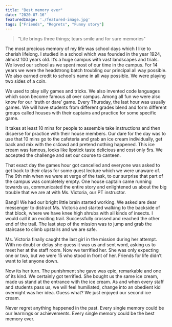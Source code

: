 ```yaml
---
title: "Best memory ever"
date: "2020-07-16"
featuredImage: './featured-image.jpg'
tags: ["Friends", "Regrets", "Funny story"]
---
```


> "Life brings three things; tears smile and for sure memories"

The most precious memory of my life was school days which I like to cherish lifelong. I studied in a school which was founded in the year 1924, almost 100 years old. It’s a huge campus with vast landscapes and trials. We loved our school as we spent most of our time in the campus. For 14 years we were the headstrong batch troubling our principal all way possible. We also earned credit to school’s name in all way possible. We were playing two sides of a coin.

We used to play silly games and tricks. We also invented code languages which soon become famous all over campus. Among all fun we were also know for our ‘truth or dare’ game. Every Thursday, the last hour was usually games. We will have students from different grades blend and form different groups called houses with their captains and practice for some specific game.

It takes at least 10 mins for people to assemble take instructions and then disperse for practice with their house members. Our dare for the day was to use that 10 mins go to the cafeteria and grab an ice cream individually, get back and mix with the cr4owd and pretend nothing happened. This ice cream was famous, looks like lipstick taste delicious and cost only 5rs. We accepted the challenge and set our course to canteen.

That exact day the games hour got cancelled and everyone was asked to get back to their class for some guest lecture which we were unaware of. The 9th min when we were at verge of the task, to our surprise that part of the campus was completely empty. One house captain came running towards us, communicated the entire story and enlightened us about the big trouble that we are at with Ms. Victoria, our PT instructor.

Bang!! We had our bright little brain started working. We asked are dear messenger to distract Ms. Victoria and started walking to the backside of that block, where we have knee high shrubs with all kinds of insects. I would call it an exciting trail. Successfully crossed and reached the other end of the trail. The last step of the mission was to jump and grab the staircase to climb upstairs and we are safe.

Ms. Victoria finally caught the last girl in the mission during her attempt. With no doubt or delay she guess it was us and sent word, asking us to meet her at the staff room. Now we terrified her. She was only expecting one or two, but we were 15 who stood in front of her. Friends for life didn’t want to let anyone down. 

Now its her turn. The punishment she gave was epic, remarkable and one of its kind. We certainly got terrified. She bought us the same ice cream, made us stand at the entrance with the ice cream. As and when every staff and students pass us, we will feel humiliated, change into an obedient kid overnight was her idea. Guess what? We just enjoyed our second ice cream. 

Never regret anything happened in the past. Every single memory could be our learnings or achievements. Every single memory could be the best memory ever.
